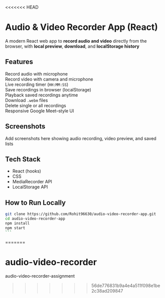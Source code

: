 <<<<<<< HEAD
# Audio & Video Recorder App (React)

A modern React web app to **record audio and video** directly from the browser, with **local preview**, **download**, and **localStorage history**

## Features

Record audio with microphone  
 Record video with camera and microphone  
 Live recording timer (`HH:MM:SS`)  
 Save recordings in browser (localStorage)  
 Playback saved recordings anytime  
 Download `.webm` files  
 Delete single or all recordings  
 Responsive Google Meet–style UI

## Screenshots

Add screenshots here showing audio recording, video preview, and saved lists

## Tech Stack

- React (hooks)
- CSS
- MediaRecorder API
- LocalStorage API

## How to Run Locally

````bash
git clone https://github.com/Rohit96630/audio-video-recorder-app.git
cd audio-video-recorder-app
npm install
npm start
```
````
=======
# audio-video-recorder
audio-video-recorder-assignment
>>>>>>> 56de776831b9a4e4a511f098e1be2c38ad209847
